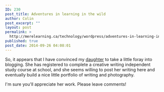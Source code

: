 ```yaml
---
ID: 230
post_title: Adventures in learning in the wild
author: Colin
post_excerpt: ""
layout: post
permalink: >
  http://merelearning.ca/technology/wordpress/adventures-in-learning-in-the-wild/
published: true
post_date: 2014-09-26 04:08:01
---
```

So, it appears that I have convinced my <a title="Selah" href="http://merelearning.ca/selah-2/" target="_blank">daughter</a> to take a little foray into blogging. She has registered to complete a creative writing independent study course at school, and she seems willing to post her writing here and eventually build a nice little portfolio of writing and photography.

I'm sure you'll appreciate her work. Please leave comments!